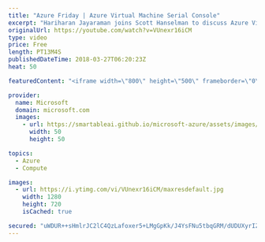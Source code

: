 ```yaml
---
title: "Azure Friday | Azure Virtual Machine Serial Console"
excerpt: "Hariharan Jayaraman joins Scott Hanselman to discuss Azure Virtual Machine Serial Console, which allows console access to Azure VMs. This allows you to connect and recover VMs which are in a stuck state due to OS or configuration issues.   For more information:  Azure's Virtual Machine Serial Console"
originalUrl: https://youtube.com/watch?v=VUnexr16iCM
type: video
price: Free
length: PT13M4S
publishedDateTime: 2018-03-27T06:20:23Z
heat: 50

featuredContent: "<iframe width=\"800\" height=\"500\" frameborder=\"0\" src=\"https://www.youtube.com/embed/VUnexr16iCM\" allow=\"accelerometer; autoplay; encrypted-media; gyroscope; picture-in-picture\" allowfullscreen></iframe>"

provider:
  name: Microsoft
  domain: microsoft.com
  images:
    - url: https://smartableai.github.io/microsoft-azure/assets/images/organizations/microsoft.com-50x50.jpg
      width: 50
      height: 50

topics:
  - Azure
  - Compute

images:
  - url: https://i.ytimg.com/vi/VUnexr16iCM/maxresdefault.jpg
    width: 1280
    height: 720
    isCached: true

secured: "uWDUR++sHmlrJC2lC4QzLafoxer5+LMgGpKk/J4YsFNu5tbqGRM/dUDUXyrIZz211TtEjqe03zFcS9s69zrFFzd3yQwodLtPfwpJf1jUIVjWIiMRE92xCmqrI3z0lV5SOpEk9XC/P8zKIVVkCaTvUftyIb+ckxfA5iT59QYkb0gVvs0YQrrms+C/eiKVPj08ofOvFljHXcSwiCW6Ab2S+rcmlP9oX5XQlpq699StvHMBjUunE7VH40Xk7zo0WbwIgqJwXajCPc3wpTjX2J7kxOYTMmvOKrBq9T/X+xmOjfcJT6Bc4Ojx4EDLGSUOKwX6srKoCwGDkOhjd6wyLGkx9wBUxsF8cvSyVpZGCzY7QA/lm/4cvkZF+h9ge1tL3RwOmHkMtfEBDg/AHrc0CTyMaUQUFcKouD6vSEcVY72D64Y=;j96uuM6BdkHNxhIundFjvQ=="
---
```



